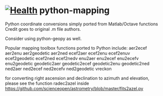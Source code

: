 [![Health](https://landscape.io/github/scienceopen/python-mapping/master/landscape.png)](https://landscape.io/github/scienceopen/python-mapping/master)
python-mapping
==============

Python coordinate conversions simply ported from Matlab/Octave functions
Credit goes to original .m file authors.

Consider using python-geopy as well.

Popular mapping toolbox functions ported to Python include:
aer2ecef
aer2enu
aer2geodetic
aer2ned
ecef2aer
ecef2enu
ecef2enuv
ecef2geodetic
ecef2ned
ecef2nedv
enu2aer
enu2ecef
enu2ecefv
enu2geodetic
geodetic2aer
geodetic2ecef
geodetic2enu
geodetic2ned
ned2aer
ned2ecef
ned2ecefv
ned2geodetic 
vreckon

for converting right ascension and declination to azimuth and elevation, please see the function radec2azel inside
https://github.com/scienceopen/astrometry/blob/master/fits2azel.py

